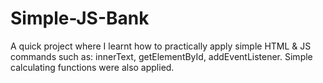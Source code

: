 # Simple-JS-Bank
A quick project where I learnt how to practically apply simple HTML & JS commands such as: 
innerText, getElementById, addEventListener.
Simple calculating functions were also applied.
